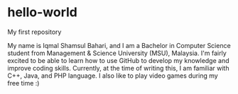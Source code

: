 # hello-world
My first repository

My name is Iqmal Shamsul Bahari, and I am a Bachelor in Computer Science student from Management & Science University (MSU), Malaysia.
I'm fairly excited to be able to learn how to use GitHub to develop my knowledge and improve coding skills.
Currently, at the time of writing this, I am familiar with C++, Java, and PHP language.
I also like to play video games during my free time :)
